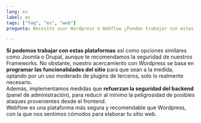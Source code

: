 ```yaml
---
lang: es
label: es
tags: ["faq", "es", "web"]
pregunta: Necesito usar Wordpress o Webflow ¿Pueden trabajar con estas plataformas?

---
```


**Sí podemos trabajar con estas plataformas** así como opciones similares como Joomla o Drupal, aunque te recomendamos la seguridad de nuestros Frameworks. No obstante, nuestro acercamiento con Wordpress se basa en **programar las funcionalidades del sitio** para que sean a la medida, optando por un uso moderado de plugins de terceros, solo lo realmente necesario.  
Además, implementamos medidas que **refuerzan la seguridad del backend** (panel de administración), para reducir al mínimo la peligrosidad de posibles ataques provenientes desde el frontend.  
Webflow es una plataforma más segura y recomendable que Wordpress, con la que nos sentimos cómodos para elaborar tu sitio web.